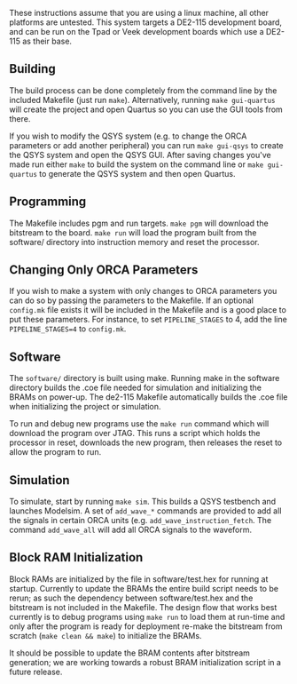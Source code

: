 These instructions assume that you are using a linux machine, all other
platforms are untested.  This system targets a DE2-115 development board, and
can be run on the Tpad or Veek development boards which use a DE2-115 as their
base.

## Building

The build process can be done completely from the command line by the included
Makefile (just run `make`).  Alternatively, running `make gui-quartus` will
create the project and open Quartus so you can use the GUI tools from there.

If you wish to modify the QSYS system (e.g. to change the ORCA parameters or add
another peripheral) you can run `make gui-qsys` to create the QSYS system and
open the QSYS GUI.  After saving changes you've made run either `make` to build
the system on the command line or `make gui-quartus` to generate the QSYS system
and then open Quartus.


## Programming

The Makefile includes pgm and run targets.  `make pgm` will download the
bitstream to the board.  `make run` will load the program built from the
software/ directory into instruction memory and reset the processor.


## Changing Only ORCA Parameters

If you wish to make a system with only changes to ORCA parameters you can do so
by passing the parameters to the Makefile.  If an optional `config.mk` file
exists it will be included in the Makefile and is a good place to put these
parameters.  For instance, to set `PIPELINE_STAGES` to 4, add the line
`PIPELINE_STAGES=4` to `config.mk`.


## Software

The `software/` directory is built using make.  Running make in the software
directory builds the .coe file needed for simulation and initializing the BRAMs
on power-up.  The de2-115 Makefile automatically builds the .coe file when
initializing the project or simulation.

To run and debug new programs use the `make run` command which will download the
program over JTAG.  This runs a script which holds the processor in reset,
downloads the new program, then releases the reset to allow the program to run.


## Simulation

To simulate, start by running `make sim`.  This builds a QSYS testbench and
launches Modelsim.  A set of `add_wave_*` commands are provided to add all the
signals in certain ORCA units (e.g. `add_wave_instruction_fetch`.  The command
`add_wave_all` will add all ORCA signals to the waveform.


## Block RAM Initialization

Block RAMs are initialized by the file in software/test.hex for running at
startup.  Currently to update the BRAMs the entire build script needs to be
rerun; as such the dependency between software/test.hex and the bitstream is not
included in the Makefile.  The design flow that works best currently is to debug
programs using `make run` to load them at run-time and only after the program is
ready for deployment re-make the bitstream from scratch (`make clean && make`)
to initialize the BRAMs.

It should be possible to update the BRAM contents after bitstream generation; we
are working towards a robust BRAM initialization script in a future release.


